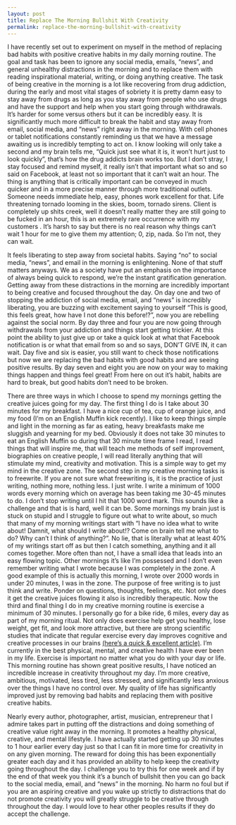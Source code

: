 ```yaml
---
layout: post
title: Replace The Morning Bullshit With Creativity
permalink: replace-the-morning-bullshit-with-creativity
---
```



I have recently set out to experiment on myself in the method of replacing bad habits with positive creative habits in my daily morning routine. The goal and task has been to ignore any social media, emails, “news”, and general unhealthy distractions in the morning and to replace them with reading inspirational material, writing, or doing anything creative. The task of being creative in the morning is a lot like recovering from drug addiction, during the early and most vital stages of sobriety it is pretty damn easy to stay away from drugs as long as you stay away from people who use drugs and have the support and help when you start going through withdrawals. It’s harder for some versus others but it can be incredibly easy. It is significantly much more difficult to break the habit and stay away from email, social media, and “news” right away in the morning. With cell phones or tablet notifications constantly reminding us that we have a message awaiting us is incredibly tempting to act on. I know looking will only take a second and my brain tells me, “Quick just see what it is, it won’t hurt just to look quickly”, that’s how the drug addicts brain works too. But I don’t stray, I stay focused and remind myself, it really isn’t that important what so and so said on Facebook, at least not so important that it can’t wait an hour. The thing is anything that is critically important can be conveyed in much quicker and in a more precise manner through more traditional outlets. Someone needs immediate help, easy, phones work excellent for that. Life threatening tornado looming in the skies, boom, tornado sirens. Client is completely up shits creek, well it doesn’t really matter they are still going to be fucked in an hour, this is an extremely rare occurrence with my customers . It’s harsh to say but there is no real reason why things can’t wait 1 hour for me to give them my attention; 0, zip, nada. So I’m not, they can wait.

It feels liberating to step away from societal habits. Saying “no” to social media, “news”, and email in the morning is enlightening. None of that stuff matters anyways. We as a society have put an emphasis on the importance of always being quick to respond, we’re the instant gratification generation. Getting away from these distractions in the morning are incredibly important to being creative and focused throughout the day. On day one and two of stopping the addiction of social media, email, and “news” is incredibly liberating, you are buzzing with excitement saying to yourself “This is good, this feels great, how have I not done this before!?”, now you are rebelling against the social norm. By day three and four you are now going through withdrawals from your addiction and things start getting trickier. At this point the ability to just give up or take a quick look at what that Facebook notification is or what that email from so and so says, DON’T GIVE IN, it can wait. Day five and six is easier, you still want to check those notifications but now we are replacing the bad habits with good habits and are seeing positive results. By day seven and eight you are now on your way to making things happen and things feel great! From here on out it’s habit, habits are hard to break, but good habits don’t need to be broken.

There are three ways in which I choose to spend my mornings getting the creative juices going for my day. The first thing I do is I take about 30 minutes for my breakfast. I have a nice cup of tea, cup of orange juice, and my food (I’m on an English Muffin kick recently). I like to keep things simple and light in the morning as far as eating, heavy breakfasts make me sluggish and yearning for my bed. Obviously it does not take 30 minutes to eat an English Muffin so during that 30 minute time frame I read, I read things that will inspire me, that will teach me methods of self improvement, biographies on creative people, I will read literally anything that will stimulate my mind, creativity and motivation. This is a simple way to get my mind in the creative zone. The second step in my creative morning tasks is to freewrite. If you are not sure what freewriting is, it is the practice of just writing, nothing more, nothing less. I just write. I write a minimum of 1000 words every morning which on average has been taking me 30-45 minutes to do. I don’t stop writing until I hit that 1000 word mark. This sounds like a challenge and that is is hard, well it can be. Some mornings my brain just is stuck on stupid and I struggle to figure out what to write about, so much that many of my morning writings start with “I have no idea what to write about! Damnit, what should I write about!? Come on brain tell me what to do? Why can’t I think of anything?”. No lie, that is literally what at least 40% of my writings start off as but then I catch something, anything and it all comes together. More often than not, I have a small idea that leads into an easy flowing topic. Other mornings it’s like I’m possessed and I don’t even remember writing what I wrote because I was completely in the zone. A good example of this is actually this morning, I wrote over 2000 words in under 20 minutes, I was in the zone. The purpose of free writing is to just think and write. Ponder on questions, thoughts, feelings, etc. Not only does it get the creative juices flowing it also is incredibly therapeutic. Now the third and final thing I do in my creative morning routine is exercise a minimum of 30 minutes. I personally go for a bike ride, 6 miles, every day as part of my morning ritual. Not only does exercise help get you healthy, lose weight, get fit, and look more attractive, but there are strong scientific studies that indicate that regular exercise every day improves cognitive and creative processes in our brains [(here’s a quick & excellent article)](http://www.fastcompany.com/1783263/creative-brain-exercise). I’m currently in the best physical, mental, and creative health I have ever been in my life. Exercise is important no matter what you do with your day or life. This morning routine has shown great positive results, I have noticed an incredible increase in creativity throughout my day. I’m more creative, ambitious, motivated, less tired, less stressed, and significantly less anxious over the things I have no control over. My quality of life has significantly improved just by removing bad habits and replacing them with positive creative habits.

Nearly every author, photographer, artist, musician, entrepreneur that I admire takes part in putting off the distractions and doing something of creative value right away in the morning. It promotes a healthy physical, creative, and mental lifestyle. I have actually started getting up 30 minutes to 1 hour earlier every day just so that I can fit in more time for creativity in on any given morning. The reward for doing this has been exponentially greater each day and it has provided an ability to help keep the creativity going throughout the day. I challenge you to try this for one week and if by the end of that week you think it’s a bunch of bullshit then you can go back to the social media, email, and “news” in the morning. No harm no foul but if you are an aspiring creative and you wake up strictly to distractions that do not promote creativity you will greatly struggle to be creative through throughout the day. I would love to hear other peoples results if they do accept the challenge.
